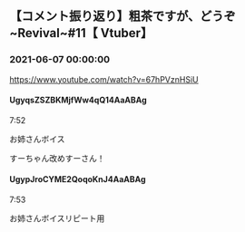 ## 【コメント振り返り】粗茶ですが、どうぞ~Revival~#11【 Vtuber】
### 2021-06-07 00:00:00
https://www.youtube.com/watch?v=67hPVznHSiU
#### UgyqsZSZBKMjfWw4qQ14AaABAg
7:52

お姉さんボイス

すーちゃん改めすーさん！

#### UgypJroCYME2QoqoKnJ4AaABAg
7:53 

お姉さんボイスリピート用


